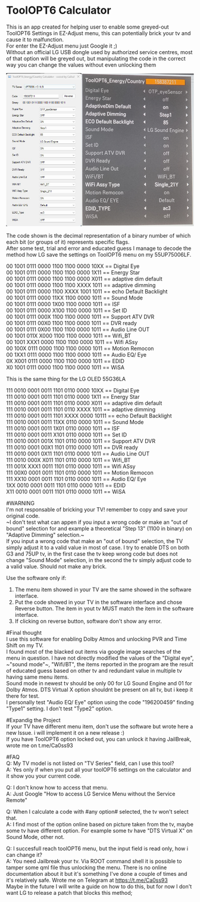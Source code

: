 # ToolOPT6 Calculator


This is an app created for helping user to enable some greyed-out ToolOPT6 Settings in EZ-Adjust menu, this can potentially brick your tv and cause it to malfunction.  
For enter the EZ-Adjust menu just Google it ;)  
Without an official LG USB dongle used by authorized service centres, most of that option will be greyed out, but manipulating the code in the correct way you can change the values without even unlocking them  

![alt text](https://github.com/ca0ss/ToolOPT6-Calculator/blob/master/ToolOPT6%20example.jpg)



The code shown is the decimal representation of a binary number of which each bit (or groups of it) represents specific flags.  
After some test, trial and error and educated guess I manage to decode the method how LG save the settings on ToolOPT6 menu on my 55UP75006LF.  

00 1001 0111 0000 1100 1100 0000 10XX == Digital Eye  
00 1001 0111 0000 1100 1100 0000 1X11 == Energy Star  
00 1001 0111 0000 1100 1100 0000 X011 == adaptive dim default  
00 1001 0111 0000 1100 1100 XXXX 1011 == adaptive dimming  
00 1001 0111 0000 1100 XXXX 1001 1011 == echo Default Backlight  
00 1001 0111 0000 11XX 1100 0000 1011 == Sound Mode  
00 1001 0111 0000 1X00 1100 0000 1011 == ISF  
00 1001 0111 0000 X100 1100 0000 1011 == Set ID  
00 1001 0111 000X 1100 1100 0000 1011 == Support ATV DVR  
00 1001 0111 00X0 1100 1100 0000 1011 == DVR ready  
00 1001 0111 0X00 1100 1100 0000 1011 == Audio Line OUT  
00 1001 011X X000 1100 1100 0000 1011 == Wifi_BT  
00 1001 XXX1 0000 1100 1100 0000 1011 == Wifi ASsy  
00 100X 0111 0000 1100 1100 0000 1011 == Motion Remocon  
00 1XX1 0111 0000 1100 1100 0000 1011 == Audio EQ/ Eye  
0X X001 0111 0000 1100 1100 0000 1011 == EDID  
X0 1001 0111 0000 1100 1100 0000 1011 == WiSA  

This is the same thing for the LG OLED 55G36LA  

111 0010 0001 0011 1101 0110 0000 10XX == Digital Eye  
111 0010 0001 0011 1101 0110 0000 1X11 == Energy Star  
111 0010 0001 0011 1101 0110 0000 X011 == adaptive dim default  
111 0010 0001 0011 1101 0110 XXXX 1011 == adaptive dimming  
111 0010 0001 0011 1101 XXXX 0000 10111 == echo Default Backlight  
111 0010 0001 0011 11XX 0110 0000 1011 == Sound Mode  
111 0010 0001 0011 1X01 0110 0000 1011 == ISF  
111 0010 0001 0011 X101 0110 0000 1011 == Set ID  
111 0010 0001 001X 1101 0110 0000 1011 == Support ATV DVR  
111 0010 0001 00X1 1101 0110 0000 1011 == DVR ready  
111 0010 0001 0X11 1101 0110 0000 1011 == Audio Line OUT  
111 0010 000X X011 1101 0110 0000 1011 == Wifi_BT  
111 001X XXX1 0011 1101 0110 0000 1011 == Wifi ASsy  
111 00X0 0001 0011 1101 0110 0000 1011 == Motion Remocon  
111 XX10 0001 0011 1101 0110 0000 1011 == Audio EQ/ Eye  
1XX 0010 0001 0011 1101 0110 0000 1011 == EDID  
X11 0010 0001 0011 1101 0110 0000 1011 == WiSA  


#WARNING  
I'm not responsable of bricking your TV! remember to copy and save your original code.  
~I don't test what can appen if you input a wrong code or make an "out of bound" selection for and example a theoretical "Step 13" (1100 in binary)  on "Adaptive Dimming" selection.~  
If you input a wrong code that make an "out of bound" selection, the TV simply adjust it to a valid value in most of case. I try to enable DTS on both G3 and 75UP tv, in the first case the tv keep wrong code but does not change "Sound Mode" selection, in the second the tv simply adjust code to a valid value. Should not make any brick.  

Use the software only if:  
1. The menu item showed in your TV are the same showed in the software interface.  
2. Put the code showed in your TV in the software interface and chose Reverse button. The item in yout tv MUST match the item in the software interface.  
3. If clicking on reverse button, software don't show any error.  

#Final thought  
I use this software for enabling Dolby Atmos and unlocking PVR and Time Shift on my TV.  
I found most of the blacked out items via google image searches of the menu in question. I have not directly modified the values of the "Digital eye", ~"sound mode"~, "Wifi/BT", the items reported in the program are the result of educated guess based on other tv and redundant value in multiple tv having same menu items.  
Sound mode in newest tv should be only 00 for LG Sound Engine and 01 for Dolby Atmos. DTS Virtual X option shouldnt be present on all tv, but i keep it there for test.  
I personally test "Audio EQ/ Eye" option using the code "196200459" finding "Type1" setting. I don't test "Type2" option.  

#Expandig the Project  
If your TV have different menu item, don't use the software but wrote here a new Issue. i will implement it on a new release :)  
If you have ToolOPT6 option locked out, you can unlock it having JailBreak, wrote me on t.me/Ca0ss93  

#FAQ  
Q: My TV model is not listed on "TV Series" field, can I use this tool?  
A: Yes only if when you put all your toolOPT6 settings on the calculator and it show you your current code.  

Q: I don't know how to access that menu.  
A: Just Google "How to access LG Service Menu without the Service Remote"  

Q: When I calculate a code with #any option# selected, the tv won't select that.  
A: I find most of the option online based on picture taken from the tv, maybe some tv have different option. For example some tv have "DTS Virtual X" on Sound Mode, other not.  

Q: I succesfull reach toolOPT6 menu, but the input field is read only, how i can change it?  
A: You need Jailbreak your tv. Via ROOT command shell it is possible to tamper some qml file thus unlocking the menu. There is no online documentation about it but it's something I've done a couple of times and it's relatively safe. Wrote me on Telegram at https://t.me/Ca0ss93  
Maybe in the future I will write a guide on how to do this, but for now I don't want LG to release a patch that blocks this method;




